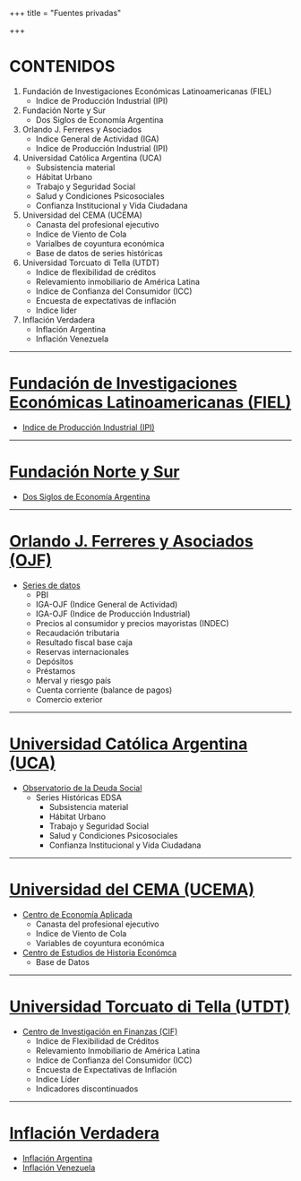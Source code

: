 +++
title = "Fuentes privadas"

+++

# CONTENIDOS
1. Fundación de Investigaciones Económicas Latinoamericanas (FIEL)
    * Indice de Producción Industrial (IPI)
2. Fundación Norte y Sur
    * Dos Siglos de Economía Argentina
3. Orlando J. Ferreres y Asociados
    * Indice General de Actividad (IGA)
    * Indice de Producción Industrial (IPI)
4. Universidad Católica Argentina (UCA)
    * Subsistencia material
    * Hábitat Urbano
    * Trabajo y Seguridad Social
    * Salud y Condiciones Psicosociales
    * Confianza Institucional y Vida Ciudadana
5. Universidad del CEMA (UCEMA)
    * Canasta del profesional ejecutivo
    * Indice de Viento de Cola
    * Varialbes de coyuntura económica
    * Base de datos de series históricas
6. Universidad Torcuato di Tella (UTDT)
    * Indice de flexibilidad de créditos
    * Relevamiento inmobiliario de América Latina
    * Indice de Confianza del Consumidor (ICC)
    * Encuesta de expectativas de inflación
    * Indice lider
7. Inflación Verdadera
    * Inflación Argentina
    * Inflación Venezuela



---
# [Fundación de Investigaciones Económicas Latinoamericanas (FIEL)](http://www.fiel.org/)
* [Indice de Producción Industrial (IPI)](http://www.fiel.org/estadisticas)


---
# [Fundación Norte y Sur](http://www.fundacionnorteysur.org.ar/)
* [Dos Siglos de Economía Argentina](https://dossiglos.fundacionnorteysur.org.ar/)
---
# [Orlando J. Ferreres y Asociados (OJF)](http://www.ojf.com/index.php?lang=es)
* [Series de datos](http://www.ojf.com/index.php?option=com_content&view=article&id=56&Itemid=21&lang=es)
    * PBI
    * IGA-OJF (Indice General de Actividad)
    * IGA-OJF (Indice de Producción Industrial)
    * Precios al consumidor y precios mayoristas (INDEC)
    * Recaudación tributaria
    * Resultado fiscal base caja
    * Reservas internacionales
    * Depósitos
    * Préstamos
    * Merval y riesgo país
    * Cuenta corriente (balance de pagos)
    * Comercio exterior


---
# [Universidad Católica Argentina (UCA)](http://www.uca.edu.ar/)
* [Observatorio de la Deuda Social](http://uca.edu.ar/es/observatorio-de-la-deuda-social-argentina)
    * Series Históricas EDSA
        * Subsistencia material
        * Hábitat Urbano
        * Trabajo y Seguridad Social
        * Salud y Condiciones Psicosociales
        * Confianza Institucional y Vida Ciudadana


---
# [Universidad del CEMA (UCEMA)](http://www.ucema.edu.ar/)
* [Centro de Economía Aplicada](https://ucema.edu.ar/cea)
    * Canasta del profesional ejecutivo
    * Indice de Viento de Cola
    * Variables de coyuntura económica
* [Centro de Estudios de Historia Económca](https://ucema.edu.ar/cehe)
    * Base de Datos


---
# [Universidad Torcuato di Tella (UTDT)](http://www.utdt.edu.ar/)
* [Centro de Investigación en Finanzas (CIF)](https://www.utdt.edu/ver_contenido.php?id_contenido=9585&id_item_menu=4973)
    * Indice de Flexibilidad de Créditos
    * Relevamiento Inmobiliario de América Latina
    * Indice de Confianza del Consumidor (ICC)
    * Encuesta de Expectativas de Inflación
    * Indice Líder
    * Indicadores discontinuados


---
# [Inflación Verdadera](http://inflacionverdadera.com/)
* [Inflación Argentina](http://www.inflacionverdadera.com/argentina/)
* [Inflación Venezuela](http://www.inflacionverdadera.com/venezuela/)